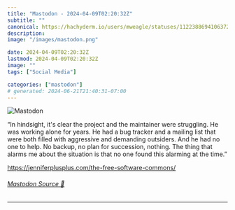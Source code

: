 ```yaml
---
title: "Mastodon - 2024-04-09T02:20:32Z"
subtitle: ""
canonical: https://hachyderm.io/users/mweagle/statuses/112238869410637230
description:
image: "/images/mastodon.png"

date: 2024-04-09T02:20:32Z
lastmod: 2024-04-09T02:20:32Z
image: ""
tags: ["Social Media"]

categories: ["mastodon"]
# generated: 2024-06-21T21:40:31-07:00
---
```

![Mastodon](/images/mastodon.png)

<p>“In hindsight, it&#39;s clear the project and the maintainer were struggling. He was working alone for years. He had a bug tracker and a mailing list that were both filled with aggressive and demanding outsiders. And he had no one to help. No backup, no plan for succession, nothing. The thing that alarms me about the situation is that no one found this alarming at the time.”</p><p><a href="https://jenniferplusplus.com/the-free-software-commons/" target="_blank" rel="nofollow noopener noreferrer" translate="no"><span class="invisible">https://</span><span class="ellipsis">jenniferplusplus.com/the-free-</span><span class="invisible">software-commons/</span></a></p>


###### [Mastodon Source 🐘](https://hachyderm.io/@mweagle/112238869410637230)

___

